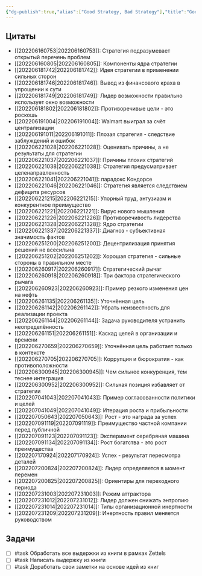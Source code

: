 ```yaml
---
{"dg-publish":true,"alias":["Good Strategy, Bad Strategy"],"title":"Good Strategy, Bad Strategy","category":"book","tags":["books/inbox"],"rating":null,"date":"2022-06-15T08:23:22+03:00","modified_at":"2022-07-27T12:01:06+03:00","permalink":"/refs/good-strategy-bad-strategy/","dgHomeLink":false,"dgPassFrontmatter":true}
---
```







## Цитаты

- [[202206160753|202206160753]]: Стратегия подразумевает открытый перечень проблем
- [[202206160805|202206160805]]: Компоненты ядра стратегии
- [[202206181742|202206181742]]: Идея стратегии в применении сильных сторон
- [[202206181746|202206181746]]: Вывод из финансового краха в упрощении к сути
- [[202206181749|202206181749]]: Лидер возможности правильно использует окно возможности
- [[202206181802|202206181802]]: Противоречивые цели - это роскошь
- [[202206191004|202206191004]]: Walmart выиграл за счёт централизации
- [[202206191011|202206191011]]: Плозая стратегия - следствие заблуждений и ошибок
- [[202206221028|202206221028]]: Оценивать причины, а не результаты для стратегии
- [[202206221037|202206221037]]: Причины плохих стратегий
- [[202206221038|202206221038]]: Стратегия предусматривает целенаправленность
- [[202206221041|202206221041]]: парадокс Кондорсе
- [[202206221046|202206221046]]: Стратегия является следствием дефицита ресурсов
- [[202206221215|202206221215]]: Упорный труд, энтузиазм и конкурентное преимущество
- [[202206221221|202206221221]]: Вирус нового мышления
- [[202206221226|202206221226]]: Противоречивость лидерства
- [[202206221328|202206221328]]: Ядро стратегии
- [[202206221337|202206221337]]: Диагноз - субъективная значимость фактов
- [[202206251200|202206251200]]: Децентрилизация принятия решений не всесильна
- [[202206251202|202206251202]]: Хорошая стратегия - сильные стороны в правильном месте
- [[202206260917|202206260917]]: Стратегический рычаг
- [[202206260918|202206260918]]: Три фактора стратегического рычага
- [[202206260923|202206260923]]: Пример резкого изменения цен на нефть
- [[202206261135|202206261135]]: Уточнённая цель
- [[202206261142|202206261142]]: Убрать неизвестность для реализации проекта
- [[202206261144|202206261144]]: Задача руководителя устранить неопределённость
- [[202206261151|202206261151]]: Каскад целей в организации и времени
- [[202206270659|202206270659]]: Уточнённая цель работает только в контексте
- [[202206270705|202206270705]]: Коррупция и бюрократия - как противоположности
- [[202206300945|202206300945]]: Чем сильнее конкуренция, тем теснее интеграция
- [[202206300952|202206300952]]: Сильная позиция избавляет от стратегии
- [[202207041043|202207041043]]: Пример согласованности политики и целей
- [[202207041049|202207041049]]: Итерация роста и прибыльности
- [[202207050643|202207050643]]: Рост - это награда за успех
- [[202207091119|202207091119]]: Преимущество частной компании перед публичной
- [[202207091123|202207091123]]: Эксперимент серебряная машина
- [[202207091134|202207091134]]: Рост богатства - это рост преимущества
- [[202207170924|202207170924]]: Успех - результат пересмотра деталей
- [[202207200824|202207200824]]: Лидер определяется в момент перемен
- [[202207200825|202207200825]]: Ориентиры для переходного периода
- [[202207231003|202207231003]]: Режим аттрактора
- [[202207231012|202207231012]]: Лидер должен снижать энтропию
- [[202207231014|202207231014]]: Типы организационной инертности
- [[202207231209|202207231209]]: Инертность правил меняется руководством


## Задачи

- [ ] #task Обработать все выдержки из книги в рамках Zettels
- [ ] #task Написать выдержку из книги
- [ ] #task Доработать свои заметки на основе идей из книг
